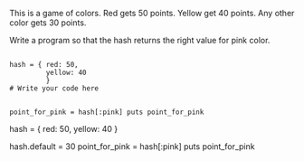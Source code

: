 This is a game of colors.
Red gets 50 points.
Yellow get 40 points.
Any other color gets 30 points.

Write a program so that the hash
returns the right value for
pink color.

<codeblock language="ruby" type="exercise" testMode="fixedInput">
<code>
hash = { red: 50,
         yellow: 40
         }
# Write your code here

point_for_pink = hash[:pink]
puts point_for_pink
</code>

<solution>
hash = { red: 50,
         yellow: 40
         }

hash.default = 30
point_for_pink = hash[:pink]
puts point_for_pink
</solution>
</codeblock>
